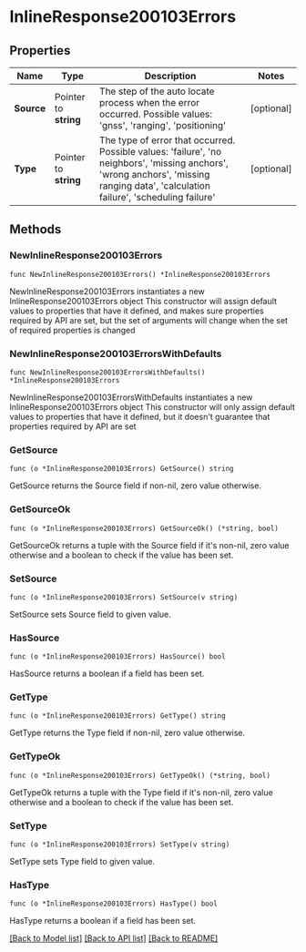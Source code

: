 # InlineResponse200103Errors

## Properties

Name | Type | Description | Notes
------------ | ------------- | ------------- | -------------
**Source** | Pointer to **string** | The step of the auto locate process when the error occurred. Possible values: &#39;gnss&#39;, &#39;ranging&#39;, &#39;positioning&#39; | [optional] 
**Type** | Pointer to **string** | The type of error that occurred. Possible values: &#39;failure&#39;, &#39;no neighbors&#39;, &#39;missing anchors&#39;, &#39;wrong anchors&#39;, &#39;missing ranging data&#39;, &#39;calculation failure&#39;, &#39;scheduling failure&#39; | [optional] 

## Methods

### NewInlineResponse200103Errors

`func NewInlineResponse200103Errors() *InlineResponse200103Errors`

NewInlineResponse200103Errors instantiates a new InlineResponse200103Errors object
This constructor will assign default values to properties that have it defined,
and makes sure properties required by API are set, but the set of arguments
will change when the set of required properties is changed

### NewInlineResponse200103ErrorsWithDefaults

`func NewInlineResponse200103ErrorsWithDefaults() *InlineResponse200103Errors`

NewInlineResponse200103ErrorsWithDefaults instantiates a new InlineResponse200103Errors object
This constructor will only assign default values to properties that have it defined,
but it doesn't guarantee that properties required by API are set

### GetSource

`func (o *InlineResponse200103Errors) GetSource() string`

GetSource returns the Source field if non-nil, zero value otherwise.

### GetSourceOk

`func (o *InlineResponse200103Errors) GetSourceOk() (*string, bool)`

GetSourceOk returns a tuple with the Source field if it's non-nil, zero value otherwise
and a boolean to check if the value has been set.

### SetSource

`func (o *InlineResponse200103Errors) SetSource(v string)`

SetSource sets Source field to given value.

### HasSource

`func (o *InlineResponse200103Errors) HasSource() bool`

HasSource returns a boolean if a field has been set.

### GetType

`func (o *InlineResponse200103Errors) GetType() string`

GetType returns the Type field if non-nil, zero value otherwise.

### GetTypeOk

`func (o *InlineResponse200103Errors) GetTypeOk() (*string, bool)`

GetTypeOk returns a tuple with the Type field if it's non-nil, zero value otherwise
and a boolean to check if the value has been set.

### SetType

`func (o *InlineResponse200103Errors) SetType(v string)`

SetType sets Type field to given value.

### HasType

`func (o *InlineResponse200103Errors) HasType() bool`

HasType returns a boolean if a field has been set.


[[Back to Model list]](../README.md#documentation-for-models) [[Back to API list]](../README.md#documentation-for-api-endpoints) [[Back to README]](../README.md)


